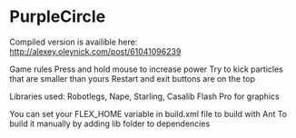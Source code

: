 PurpleCircle
============

Compiled version is availible here: http://alexey.oleynick.com/post/61041096239

Game rules
Press and hold mouse to increase power
Try to kick particles that are smaller than yours
Restart and exit buttons are on the top

Libraries used: Robotlegs, Nape, Starling, Casalib
Flash Pro for graphics

You can set your FLEX_HOME variable in build.xml file to build with Ant
To build it manually by adding lib folder to dependencies